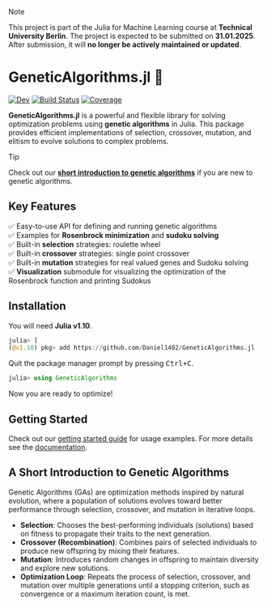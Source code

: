 > [!NOTE]
> This project is part of the Julia for Machine Learning course at **Technical University Berlin**.
> The project is expected to be submitted on **31.01.2025**. After submission, it will **no longer be actively maintained or updated**.

# GeneticAlgorithms.jl 🧬

[![Dev](https://img.shields.io/badge/docs-dev-blue.svg)](https://Daniel1402.github.io/GeneticAlgorithms.jl/dev/)
[![Build Status](https://github.com/Daniel1402/GeneticAlgorithms.jl/actions/workflows/CI.yml/badge.svg?branch=main)](https://github.com/Daniel1402/GeneticAlgorithms.jl/actions/workflows/CI.yml?query=branch%3Amain)
[![Coverage](https://codecov.io/gh/Daniel1402/GeneticAlgorithms.jl/branch/main/graph/badge.svg)](https://codecov.io/gh/Daniel1402/GeneticAlgorithms.jl)



**GeneticAlgorithms.jl** is a powerful and flexible library for solving optimization problems using **genetic algorithms** in Julia. This package provides efficient implementations of selection, crossover, mutation, and elitism to evolve solutions to complex problems.

> [!TIP]
> Check out our [**short introduction to genetic algorithms**](#a-short-introduction-to-genetic-algorithms) if you are new to genetic algorithms.

## Key Features

✅ Easy-to-use API for defining and running genetic algorithms <br>
✅ Examples for **Rosenbrock minimization** and **sudoku solving** <br>
✅ Built-in **selection** strategies: roulette wheel<br>
✅ Built-in **crossover** strategies: single point crossover<br>
✅ Built-in **mutation** strategies for real valued genes and Sudoku solving <br>
✅ **Visualization** submodule for visualizing the optimization of the Rosenbrock function and printing Sudokus

## Installation

You will need **Julia v1.10**.

```julia
julia> ]
(@v1.10) pkg> add https://github.com/Daniel1402/GeneticAlgorithms.jl
```

Quit the package manager prompt by pressing <kbd>Ctrl+C</kbd>.

```julia
julia> using GeneticAlgorithms
```
Now you are ready to optimize!

## Getting Started

Check out our [getting started guide](https://daniel1402.github.io/GeneticAlgorithms.jl/dev/example/) for usage examples. For more details see the [documentation](https://Daniel1402.github.io/GeneticAlgorithms.jl/dev/).

## A Short Introduction to Genetic Algorithms

Genetic Algorithms (GAs) are optimization methods inspired by natural evolution, where a population of solutions evolves toward better performance through selection, crossover, and mutation in iterative loops.

- **Selection**: Chooses the best-performing individuals (solutions) based on fitness to propagate their traits to the next generation.  
- **Crossover (Recombination)**: Combines pairs of selected individuals to produce new offspring by mixing their features.  
- **Mutation**: Introduces random changes in offspring to maintain diversity and explore new solutions.  
- **Optimization Loop**: Repeats the process of selection, crossover, and mutation over multiple generations until a stopping criterion, such as convergence or a maximum iteration count, is met.  
